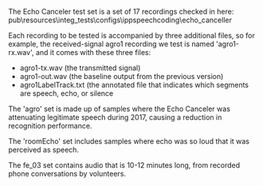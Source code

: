 The Echo Canceler test set is a set of 17 recordings checked in here:  
pub\resources\integ_tests\configs\ippspeechcoding\echo_canceller

Each recording to be tested is accompanied by three additional files, so for example, the received-signal agro1 recording we test is named 'agro1-rx.wav', and it comes with these three files:

  * agro1-tx.wav (the transmitted signal)
  * agro1-out.wav (the baseline output from the previous version)
  * agro1LabelTrack.txt (the annotated file that indicates which segments are speech, echo, or silence



The 'agro' set is made up of samples where the Echo Canceler was attenuating legitimate speech during 2017, causing a reduction in recognition performance.

The 'roomEcho' set includes samples where echo was so loud that it was perceived as speech.

The fe_03 set contains audio that is 10-12 minutes long, from recorded phone conversations by volunteers.
